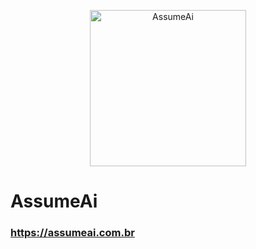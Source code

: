 <p align='center'>
  <img src='https://assumeai.com.br/logo/logo.svg' alt='AssumeAi' width='250px' />
</p>

# AssumeAi

### https://assumeai.com.br
